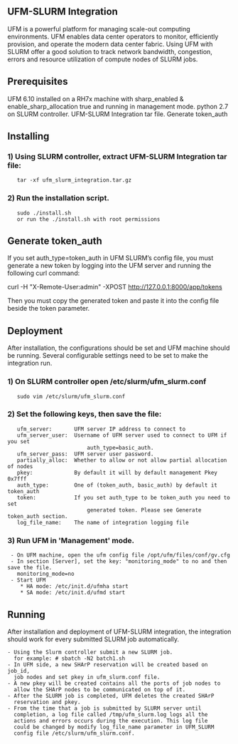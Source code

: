 UFM-SLURM Integration
--------------------------------------------------------


UFM is a powerful platform for managing scale-out computing environments. UFM enables data center operators to monitor, efficiently provision, and operate the modern data center fabric.
Using UFM with SLURM offer a good solution to track network bandwidth, congestion, errors and resource utilization of compute nodes of SLURM jobs.



Prerequisites
--------------------------------------------------------


UFM 6.10 installed on a RH7x machine with sharp_enabled & enable_sharp_allocation true and running in management mode.
python 2.7 on SLURM controller.
UFM-SLURM Integration tar file.
Generate token_auth


Installing
--------------------------------------------------------


### 1) Using SLURM controller, extract UFM-SLURM Integration tar file:
	   tar -xf ufm_slurm_integration.tar.gz

### 2) Run the installation script.
	   sudo ./install.sh
	   or run the ./install.sh with root permissions



Generate token_auth
--------------------------------------------------------


If you set auth_type=token_auth in UFM SLURM’s config file, you must generate a new token by logging into the UFM server and running the following curl command:

curl -H "X-Remote-User:admin" -XPOST http://127.0.0.1:8000/app/tokens

Then you must copy the generated token and paste it into the config file beside the token parameter.



Deployment
--------------------------------------------------------


After installation, the configurations should be set and UFM machine should be running.
Several configurable settings need to be set to make the integration run.

### 1) On SLURM controller open /etc/slurm/ufm_slurm.conf
       sudo vim /etc/slurm/ufm_slurm.conf

### 2) Set the following keys, then save the file:
	   ufm_server:       UFM server IP address to connect to
 	   ufm_server_user:  Username of UFM server used to connect to UFM if you set 
                             auth_type=basic_auth.
	   ufm_server_pass:  UFM server user password.
	   partially_alloc:  Whether to allow or not allow partial allocation of nodes
	   pkey:             By default it will by default management Pkey 0x7fff
	   auth_type:        One of (token_auth, basic_auth) by default it token_auth
	   token:            If you set auth_type to be token_auth you need to set 
                             generated token. Please see Generate token_auth section.
	   log_file_name:    The name of integration logging file

### 3) Run UFM in 'Management' mode.
	 - On UFM machine, open the ufm config file /opt/ufm/files/conf/gv.cfg
	 - In section [Server], set the key: "monitoring_mode" to no and then save the file.
	   monitoring_mode=no
	 - Start UFM
		* HA mode: /etc/init.d/ufmha start
		* SA mode: /etc/init.d/ufmd start



Running
--------------------------------------------------------


After installation and deployment of UFM-SLURM integration, the integration should work for every submitted SLURM job automatically.

    - Using the Slurm controller submit a new SLURM job.
	  for example: # sbatch -N2 batch1.sh
    - In UFM side, a new SHArP reservation will be created based on job_id,
      job nodes and set pkey in ufm_slurm.conf file.
    - A new pkey will be created contains all the ports of job nodes to
      allow the SHArP nodes to be communicated on top of it.
    - After the SLURM job is completed, UFM deletes the created SHArP 
      reservation and pkey.
    - From the time that a job is submitted by SLURM server until 
      completion, a log file called /tmp/ufm_slurm.log logs all the 
      actions and errors occurs during the execution. This log file 
      could be changed by modify log_file_name parameter in UFM_SLURM
      config file /etc/slurm/ufm_slurm.conf.
